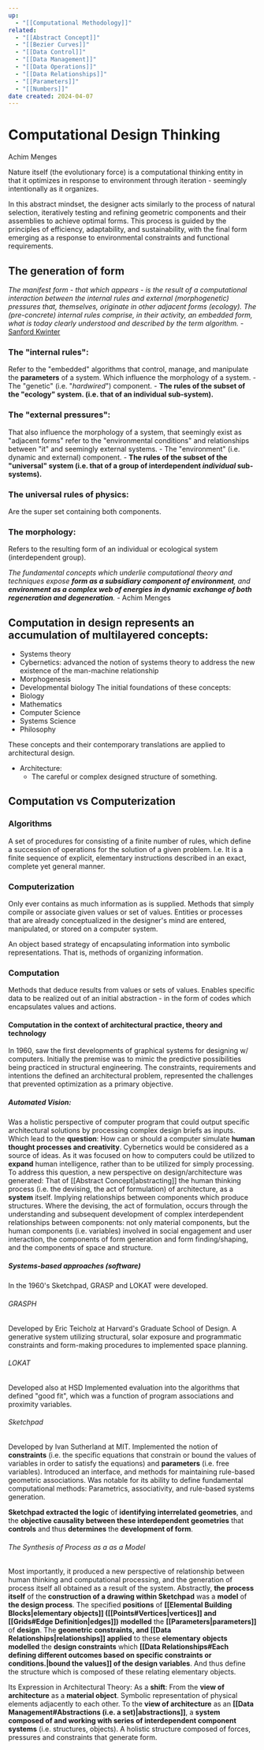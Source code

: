 ```yaml
---
up:
  - "[[Computational Methodology]]"
related:
  - "[[Abstract Concept]]"
  - "[[Bezier Curves]]"
  - "[[Data Control]]"
  - "[[Data Management]]"
  - "[[Data Operations]]"
  - "[[Data Relationships]]"
  - "[[Parameters]]"
  - "[[Numbers]]"
date created: 2024-04-07
---
```

# Computational Design Thinking
Achim Menges

Nature itself (the evolutionary force) is a computational thinking entity in that it optimizes in response to environment through iteration - seemingly intentionally as it organizes.

In this abstract mindset, the designer acts similarly to the process of natural selection, iteratively testing and refining geometric components and their assemblies to achieve optimal forms. This process is guided by the principles of efficiency, adaptability, and sustainability, with the final form emerging as a response to environmental constraints and functional requirements. 
## The generation of form
*The manifest form - that which appears - is the result of a computational interaction between the internal rules and external (morphogenetic) pressures that, themselves, originate in other adjacent forms (ecology). The (pre-concrete) internal rules comprise, in their activity, an embedded form, what is today clearly understood and described by the term algorithm.* - [Sanford Kwinter](https://egs.edu/biography/sanford-kwinter/)
### The "internal rules":
Refer to the "embedded" algorithms that control, manage, and manipulate the **parameters** of a system. Which influence the morphology of a system.
	- The "genetic" (i.e. "*hardwired*") component.
	- **The rules of the subset of the "ecology" system. (i.e. that of an individual sub-system).**
### The "external pressures":
That also influence the morphology of a system, that seemingly exist as "adjacent forms" refer to the "environmental conditions" and relationships between "it" and seemingly external systems.
	- The "environment" (i.e. dynamic and external) component. 
	- **The rules of the subset of the "universal" system (i.e. that of a group of interdependent *individual* sub-systems).**
### The universal rules of physics:
Are the super set containing both components.
### The morphology:
Refers to the resulting form of an individual or ecological system (interdependent group).

*The fundamental concepts which underlie computational theory and techniques expose **form as a subsidiary component of environment**, and **environment as a complex web of energies in dynamic exchange of both regeneration and degeneration**.* - Achim Menges
## Computation in design represents an accumulation of multilayered concepts:
- Systems theory
- Cybernetics: advanced the notion of systems theory to address the new existence of the man-machine relationship
- Morphogenesis 
- Developmental biology
The initial foundations of these concepts:
- Biology
- Mathematics
- Computer Science
- Systems Science
- Philosophy

These concepts and their contemporary translations are applied to architectural design.
- Architecture: 
	- The careful or complex designed structure of something.
## Computation vs Computerization
### Algorithms
A set of procedures for consisting of a finite number of rules, which define a succession of operations for the solution of a given problem.
	I.e. It is a finite sequence of explicit, elementary instructions described in an exact, complete yet general manner. 
### Computerization
Only ever contains as much information as is supplied.
Methods that simply compile or associate given values or set of values.
Entities or processes that are already conceptualized in the designer's mind are entered, manipulated, or stored on a computer system.

An object based strategy of encapsulating information into symbolic representations. 
	That is, methods of organizing information.
### Computation
Methods that deduce results from values or sets of values.
Enables specific data to be realized out of an initial abstraction - in the form of codes which encapsulates values and actions. 
#### Computation in the context of architectural practice, theory and technology
In 1960, saw the first developments of graphical systems for designing w/ computers.
	Initially the premise was to mimic the predictive possibilities being practiced in structural engineering. 
		The constraints, requirements and intentions the defined an architectural problem, represented the challenges that prevented optimization as a primary objective.
##### Automated Vision:
Was a holistic perspective of computer program that could output specific architectural solutions by processing complex design briefs as inputs.
	Which lead to the **question**:
		How can or should a computer simulate **human thought processes and creativity**.
			Cybernetics would be considered as a source of ideas. 
				As it was focused on how to computers could be utilized to **expand** human intelligence, rather than to be utilized for simply processing.
	To address this question, a new perspective on design/architecture was generated:
		That of [[Abstract Concept|abstracting]] the human thinking process (i.e. the devising, the act of formulation) of architecture, as a **system** itself. 
			Implying relationships between components which produce structures. 
				Where the devising, the act of formulation, occurs through the understanding and subsequent development of complex interdependent relationships between components: not only material components, but the human components (i.e. variables) involved in social engagement and user interaction, the components of form generation and form finding/shaping, and the components of space and structure. 
##### Systems-based approaches (software)
In the 1960's Sketchpad, GRASP and LOKAT were developed. 

###### GRASPH
Developed by Eric Teicholz at Harvard's Graduate School of Design.
	A generative system utilizing structural, solar exposure and programmatic constraints and form-making procedures to implemented space planning.

###### LOKAT
Developed also at HSD
	Implemented evaluation into the algorithms that defined "good fit", which was a function of program associations and proximity variables. 
###### Sketchpad
Developed by Ivan Sutherland at MIT.
	Implemented the notion of **constraints** (i.e. the specific equations that constrain or bound the values of variables in order to satisfy the equations) and **parameters** (i.e. free variables). 
		Introduced an interface, and methods for maintaining rule-based geometric associations.
			Was notable for its ability to define fundamental computational methods:
				Parametrics, associativity, and rule-based systems generation. 

**Sketchpad extracted the logic** of **identifying interrelated geometries**, and the **objective causality between these interdependent geometries** that **controls** and thus **determines** the **development of form**.  
###### The Synthesis of Process as a as a Model
Most importantly, it produced a new perspective of relationship between human thinking and computational processing, and the generation of process itself all obtained as a result of the system. 
	Abstractly, **the process itself** of the **construction of a drawing within Sketchpad** was a **model** of **the design process**. 
		The specified **positions** of **[[Elemental Building Blocks|elementary objects]] ([[Points#Vertices|vertices]] and [[Grids#Edge Definition|edges]])** **modelled** the **[[Parameters|parameters]]** of **design**.
			The **geometric constraints, and [[Data Relationships|relationships]] applied** to these **elementary** **objects** **modelled** the **design constraints** which **[[Data Relationships#Each defining different outcomes based on specific constraints or conditions.|bound the values]] of the design variables**. 
				And thus define the structure which is composed of these relating elementary objects. 

Its Expression in Architectural Theory:
As a **shift**:
	From the **view of architecture** as a **material object**.
		Symbolic representation of physical elements adjacently to each other.
	To the **view of architecture** as an **[[Data Management#Abstractions (i.e. a set)|abstractions]]**, a **system composed of and working with series of interdependent component systems** (i.e. structures, objects).
		A holistic structure composed of forces, pressures and constraints that generate form. 

